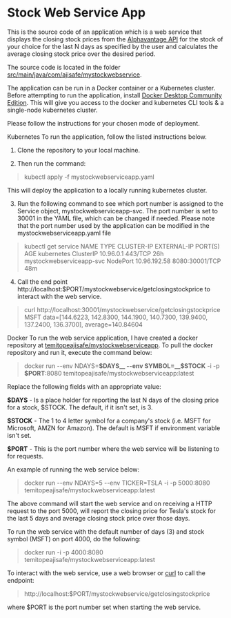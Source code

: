 # Stock Web Service App
This is the source code of an application which is a web service that displays the closing stock prices from the [Alphavantage API](https://www.alphavantage.co/documentation/#dailyadj) for the stock of your choice for the last N days as specified by the user and calculates the average closing stock price over the desired period.

The source code is located in the folder [src/main/java/com/ajisafe/mystockwebservice](https://github.com/ajisafet/mystockwebserviceapp/tree/master/src/main/java/com/ajisafe/mystockwebservice).

The application can be run in a Docker container or a Kubernetes cluster. Before attempting to run the application, install [Docker Desktop Community Edition](https://www.docker.com/products/docker-desktop). This will give you access to the docker and kubernetes CLI tools & a single-node kubernetes cluster.

Please follow the instructions for your chosen mode of deployment.

Kubernetes
To run the application, follow the listed instructions below.
1. Clone the repository to your local machine.

2. Then run the command:

> kubectl apply -f mystockwebserviceapp.yaml

This will deploy the application to a locally running kubernetes cluster.

3. Run the following command to see which port number is assigned to the Service object, mystockwebserviceapp-svc. The port number is set to 30001 in the YAML file, which can be changed if needed. Please note that the port number used by the application can be modified in the mystockwebserviceapp.yaml file

> kubectl get service
NAME                       TYPE        CLUSTER-IP     EXTERNAL-IP   PORT(S)          AGE
kubernetes                 ClusterIP   10.96.0.1      <none>        443/TCP          26h
mystockwebserviceapp-svc   NodePort    10.96.192.58   <none>        8080:30001/TCP   48m

4. Call the end point http://localhost:$PORT/mystockwebservice/getclosingstockprice to interact with the web service.

> curl http://localhost:30001/mystockwebservice/getclosingstockprice
MSFT data=[144.6223, 142.8300, 144.1900, 140.7300, 139.9400, 137.2400, 136.3700], average=140.84604

Docker
To run the web service application, I have created a docker repository at [temitopeajisafe/mystockwebserviceapp](https://hub.docker.com/r/temitopeajisafe/mystockwebserviceapp). To pull the docker repository and run it, execute the command below: 

> docker run --env NDAYS=__$DAYS__ --env SYMBOL=__$STOCK__ -i -p __$PORT__:8080 temitopeajisafe/mystockwebserviceapp:latest

Replace the following fields with an appropriate value:

__$DAYS__ - Is a place holder for reporting the last N days of the closing price for a stock, $STOCK. The default, if it isn't set, is 3.

__$STOCK__ - The 1 to 4 letter symbol for a company's stock (i.e. MSFT for Microsoft, AMZN for Amazon). The default is MSFT if environment variable isn't set.

__$PORT__ - This is the port number where the web service will be listening to for requests.

An example of running the web service below:
> docker run --env NDAYS=5 --env TICKER=TSLA -i -p 5000:8080 temitopeajisafe/mystockwebserviceapp:latest

The above command will start the web service and on receiving a HTTP request to the port 5000, will report the closing price for Tesla's stock for the last 5 days and average closing stock price over those days.

To run the web service with the default number of days (3) and stock symbol (MSFT) on port 4000, do the following:
> docker run -i -p 4000:8080 temitopeajisafe/mystockwebserviceapp:latest

To interact with the web service, use a web browser or [curl](https://curl.haxx.se/download.html) to call the endpoint: 
> http://localhost:$PORT/mystockwebservice/getclosingstockprice

where $PORT is the port number set when starting the web service.
